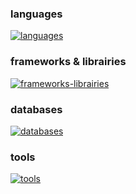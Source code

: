 ### languages
[![languages](https://skillicons.dev/icons?i=bash,c,cpp,cs,go,java,py,html,css,js,ts,php)](https://skillicons.dev)

### frameworks & librairies
[![frameworks-librairies](https://skillicons.dev/icons?i=react,vue,express,nodejs,vite,alpinejs,symfony,discordjs,electron)](https://skillicons.dev)

### databases
[![databases](https://skillicons.dev/icons?i=postgres,mysql,mongodb)](https://skillicons.dev)

### tools
[![tools](https://skillicons.dev/icons?i=visualstudio,vscode,postman,androidstudio,cmake,docker,git,github,githubactions,npm)](https://skillicons.dev)
